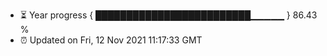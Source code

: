 - ⏳ Year progress { █████████████████████████▁▁▁▁▁ } 86.43 %
- ⏰ Updated on Fri, 12 Nov 2021 11:17:33 GMT

